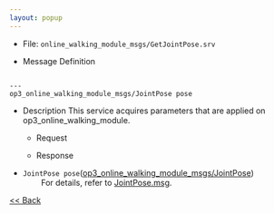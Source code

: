 ```yaml
---
layout: popup
---
```


- File: `online_walking_module_msgs/GetJointPose.srv`

- Message Definition
 ```

 ---
 op3_online_walking_module_msgs/JointPose pose
 ```

- Description
This service acquires parameters that are applied on op3_online_walking_module.  

  - Request  

  - Response
* `JointPose pose`([op3_online_walking_module_msgs/JointPose](op3_JointPose.msg))    
&emsp;&emsp; For details, refer to [JointPose.msg](op3_JointPose.msg).  

[&lt;&lt; Back](op3_online_walking_module_msgs.md)
